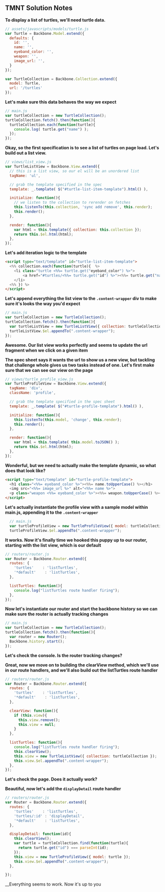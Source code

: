 ## TMNT Solution Notes

__To display a list of turtles, we'll need turtle data.__

```javascript
// assets/javascripts/models/turtle.js
var Turtle = Backbone.Model.extend({
  defaults: {
    id: '',
    name: '',
    eyeband_color: '',
    weapon: '',
    image_url: '',
  }
});

var TurtleCollection = Backbone.Collection.extend({
  model: Turtle,
  url: '/turtles'
});
```

__Let's make sure this data behaves the way we expect__

```javascript
// main.js
var turtleCollection = new TurtleCollection();
turtleCollection.fetch().then(function(){
  turtleCollection.each(function(turtle){
    console.log( turtle.get("name") );
  });
});
```

__Okay, so the first specification is to see a list of turtles on page load. Let's build out a list view.__

```javascript
// views/list_view.js
var TurtleListView = Backbone.View.extend({
  // this is a list view, so our el will be an unordered list
  tagName: 'ul',

  // grab the template specified in the spec
  template: _.template( $("#turtle-list-item-template").html() ),

  initialize: function(){
    // we listen to the collection to rerender on fetches
    this.listenTo(this.collection, 'sync add remove', this.render);
    this.render();
  },

  render: function(){
    var html = this.template({ collection: this.collection });
    return this.$el.html(html);
  },
});
```

__Let's add iteration logic to the template__
```html
<script type="text/template" id="turtle-list-item-template">
  <%% collection.each(function(turtle){  %>
    <li class="turtle <%%= turtle.get("eyeband_color") %>">
        <a href="#turtles/<%%= turtle.get("id") %>"><%%= turtle.get("name").toUpperCase()  %></a>
    </li>
  <%% }) %>
</script>
```

__Let's append everything the list view to the `.content-wrapper` div to make sure it's looks the way you'd expect__

```javascript
// main.js
var turtleCollection = new TurtleCollection();
turtleCollection.fetch().then(function(){
  var turtleListView = new TurtleListView({ collection: turtleCollection });
  turtleListView.$el.appendTo(".content-wrapper");
});
```

__Awesome. Our list view works perfectly and seems to update the url fragment when we click on a given item__

__The spec sheet says it wants the url to show us a new view, but tackling that challenge whole gives us two tasks instead of one. 
Let's first make sure that we can see our view on the page__

```javascript
// views/turtle_profile_view.js
var TurtleProfileView = Backbone.View.extend({
  tagName: 'div',
  className: 'profile',

  // grab the template specified in the spec sheet
  template: _.template( $("#turtle-profile-template").html() ),

  initialize: function(){
    this.listenTo(this.model, 'change', this.render);
    this.render();
  },

  render: function(){
    var html = this.template( this.model.toJSON() );
    return this.$el.html(html);
  },
});
```

__Wonderful, but we need to actually make the template dynamic, so what does  that look like?__

```html
<script type="text/template" id="turtle-profile-template">
  <h1 class="<%%= eyeband_color %>"><%%= name.toUpperCase() %></h1>
  <img src="<%%= image_url %>" alt="<%%= name %>">
  <p class="weapon <%%= eyeband_color %>"><%%= weapon.toUpperCase() %></p>
</script>
```

__Let's actually instantiate the profile view with a sample model within main.js, appending it to the `.content-wrapper`__
```javascript
  // main.js
  var turtleProfileView = new TurtleProfileView({ model: turtleCollection.at(2) });
  turtleProfileView.$el.appendTo(".content-wrapper");
```

__It works. Now it's finally time we hooked this puppy up to our router, starting with the list view, which is our default__

```javascript
// routers/router.js
var Router = Backbone.Router.extend({
  routes: {
    'turtles'    : 'listTurtles',
    '*default'    : 'listTurtles',
  },

  listTurtles: function(){
    console.log("listTurtles route handler firing");
  },
});
```

__Now let's instantiate our router and start the backbone history so we can make sure the router is actually tracking changes__
```javascript
// main.js
var turtleCollection = new TurtleCollection();
turtleCollection.fetch().then(function(){
  var router = new Router();
  Backbone.history.start();
});
```

__Let's check the console. Is the router tracking changes?__

__Great, now we move on to building the clearView method, which we'll use in our route handlers, and we'll also build out the listTurtles route handler__

```javascript
// routers/router.js
var Router = Backbone.Router.extend({
  routes: {
    'turtles'    : 'listTurtles',
    '*default'    : 'listTurtles',
  },

  clearView: function(){
    if (this.view){
      this.view.remove();
      this.view = null;
    }
  },

  listTurtles: function(){
    console.log("listTurtles route handler firing");
    this.clearView();
    this.view = new TurtleListView({ collection: turtleCollection });
    this.view.$el.appendTo(".content-wrapper");
  },
});
```

__Let's check the page. Does it actually work?__

__Beautiful, now let's add the `displayDetail` route handler__
```javascript
// routers/router.js
var Router = Backbone.Router.extend({
  routes: {
    'turtles'    : 'listTurtles',
    'turtles/:id' : 'displayDetail',
    '*default'    : 'listTurtles',
  },

  displayDetail: function(id){
    this.clearView();
    var turtle = turtleCollection.find(function(turtle){
      return turtle.get("id") === parseInt(id);
    });
    this.view = new TurtleProfileView({ model: turtle });
    this.view.$el.appendTo(".content-wrapper");
  },

});
```

__Everything seems to work. Now it's up to you






